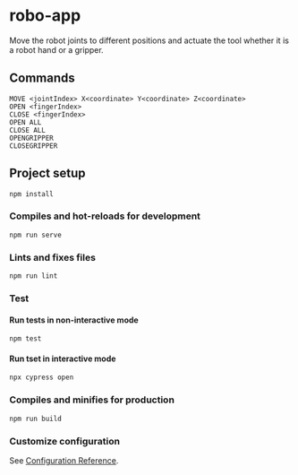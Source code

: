 # robo-app

Move the robot joints to different positions and actuate the tool whether it is a robot hand or a gripper.

## Commands

```
MOVE <jointIndex> X<coordinate> Y<coordinate> Z<coordinate>
OPEN <fingerIndex>
CLOSE <fingerIndex>
OPEN ALL
CLOSE ALL
OPENGRIPPER
CLOSEGRIPPER
```

## Project setup

```
npm install
```

### Compiles and hot-reloads for development

```
npm run serve
```

### Lints and fixes files

```
npm run lint
```

### Test

#### Run tests in non-interactive mode

```
npm test
```

#### Run tset in interactive mode

```
npx cypress open
```

### Compiles and minifies for production

```
npm run build
```

### Customize configuration

See [Configuration Reference](https://cli.vuejs.org/config/).
